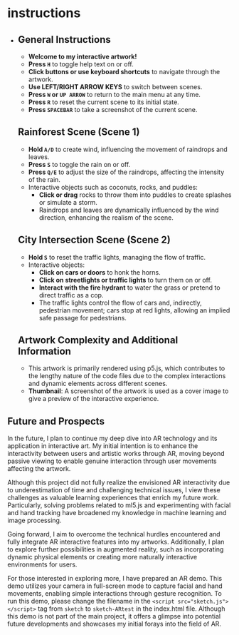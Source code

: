 # instructions

- ## General Instructions

  - **Welcome to my interactive artwork!**
  - **Press `H`** to toggle help text on or off.
  - **Click buttons or use keyboard shortcuts** to navigate through the artwork.
  - **Use LEFT/RIGHT ARROW KEYS** to switch between scenes.
  - **Press `W` or `UP ARROW`** to return to the main menu at any time.
  - **Press `R`** to reset the current scene to its initial state.
  - **Press `SPACEBAR`** to take a screenshot of the current scene.

  ## Rainforest Scene (Scene 1)

  - **Hold `A/D`** to create wind, influencing the movement of raindrops and leaves.
  - **Press `S`** to toggle the rain on or off.
  - **Press `Q/E`** to adjust the size of the raindrops, affecting the intensity of the rain.
  - Interactive objects such as coconuts, rocks, and puddles:
    - **Click or drag** rocks to throw them into puddles to create splashes or simulate a storm.
    - Raindrops and leaves are dynamically influenced by the wind direction, enhancing the realism of the scene.

  ## City Intersection Scene (Scene 2)

  - **Hold `S`** to reset the traffic lights, managing the flow of traffic.
  - Interactive objects:
    - **Click on cars or doors** to honk the horns.
    - **Click on streetlights or traffic lights** to turn them on or off.
    - **Interact with the fire hydrant** to water the grass or pretend to direct traffic as a cop.
    - The traffic lights control the flow of cars and, indirectly, pedestrian movement; cars stop at red lights, allowing an implied safe passage for pedestrians.

  ## Artwork Complexity and Additional Information

  - This artwork is primarily rendered using p5.js, which contributes to the lengthy nature of the code files due to the complex interactions and dynamic elements across different scenes.
  - **Thumbnail**: A screenshot of the artwork is used as a cover image to give a preview of the interactive experience.

## Future and Prospects

In the future, I plan to continue my deep dive into AR technology and its application in interactive art. My initial intention is to enhance the interactivity between users and artistic works through AR, moving beyond passive viewing to enable genuine interaction through user movements affecting the artwork.

Although this project did not fully realize the envisioned AR interactivity due to underestimation of time and challenging technical issues, I view these challenges as valuable learning experiences that enrich my future work. Particularly, solving problems related to ml5.js and experimenting with facial and hand tracking have broadened my knowledge in machine learning and image processing.

Going forward, I aim to overcome the technical hurdles encountered and fully integrate AR interactive features into my artworks. Additionally, I plan to explore further possibilities in augmented reality, such as incorporating dynamic physical elements or creating more naturally interactive environments for users.

For those interested in exploring more, I have prepared an AR demo. This demo utilizes your camera in full-screen mode to capture facial and hand movements, enabling simple interactions through gesture recognition. To run this demo, please change the filename in the `<script src="sketch.js"></script>` tag from `sketch` to `sketch-ARtest` in the index.html file. Although this demo is not part of the main project, it offers a glimpse into potential future developments and showcases my initial forays into the field of AR.